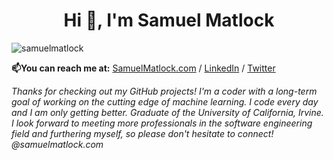 <h1 align="center">Hi 👋, I'm Samuel Matlock  </h1>

<img src="https://komarev.com/ghpvc/?username=samuelmatlock&label=Profile%20views&color=0e75b6&style=flat" alt="samuelmatlock" /> </p> **📫You can reach me at:** [SamuelMatlock.com](https://samuelmatlock.com) / [LinkedIn](https://linkedin.com/in/samuelmatlock/) / [Twitter](https://twitter.com/samuelmatlock)

*Thanks for checking out my GitHub projects! I'm a coder with a long-term goal of working on the cutting edge of machine learning. I code every day and I am only getting better. Graduate of the University of California, Irvine. I look forward to meeting more professionals in the software engineering field and furthering myself, so please don't hesitate to connect! @samuelmatlock.com* 
